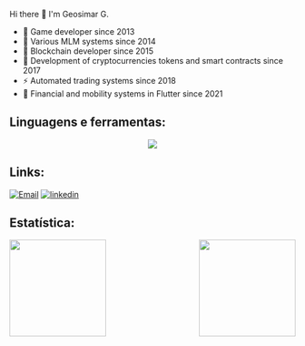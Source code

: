 Hi there 👋 I'm Geosimar G.

- 🤖 Game developer since 2013
- 👯 Various MLM systems since 2014
- 🔭 Blockchain developer since 2015
- 💬 Development of cryptocurrencies tokens and smart contracts since 2017
- ⚡ Automated trading systems since 2018
- 🌱 Financial and mobility systems in Flutter since 2021

## Linguagens e ferramentas:

<p align="center">
    <img src="https://skillicons.dev/icons?i=html,css,bootstrap,js,jquery,angular,vue,dart,flutter,ts,nodejs,solidity,regex,redis,sqlite,mongodb,mysql,postgres,php,symfony,laravel,tailwind,vite,lua,py,rust,cs,cpp,tensorflow,replit,aws,supabase,firebase,nginx,androidstudio,visualstudio,vscode,gamemakerstudio,unity,unreal,cloudflare,docker,git,github,gitlab,postman,blender,figma,bots&perline=7" />
</p>
<!-- https://github.com/tandpfun/skill-icons#readme -->

## Links:  
[![Email](https://img.shields.io/badge/gmail-D14836?&style=for-the-badge&logo=gmail&logoColor=white&link=mailto:geosimar@gmail.com)](mailto:geosimar@gmail.com)
[![linkedin](https://img.shields.io/badge/linkedin-0A66C2?style=for-the-badge&logo=linkedin&logoColor=white)](https://www.linkedin.com/in/geosimargomes/)
<!-- [![Resume Badge](https://img.shields.io/badge/-Resume-000?style=for-the-badge&logo=read-the-docs&logoColor=white)](https://gitconnected.com/victor-joness/resume) -->

## Estatística:

<img height="170em" align="right" src="https://github-readme-stats.vercel.app/api?username=geosimarg&show_icons=true&theme=algolia"/>
<img height="170em" src="https://github-readme-stats.vercel.app/api/top-langs/?username=geosimarg&layout=compact&langs_count=7&theme=algolia"/>


<!--
**geosimarg/geosimarg** is a ✨ _special_ ✨ repository because its `README.md` (this file) appears on your GitHub profile.

Here are some ideas to get you started:

- 🔭 I’m currently working on ...
- 🌱 I’m currently learning ...
- 👯 I’m looking to collaborate on ...
- 🤔 I’m looking for help with ...
- 💬 Ask me about ...
- 📫 How to reach me: ...
- 😄 Pronouns: ...
- ⚡ Fun fact: ...
-->
